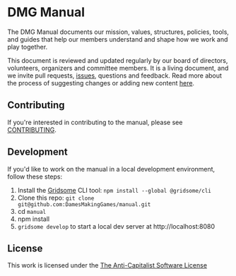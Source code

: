 # DMG Manual

The DMG Manual documents our mission, values, structures, policies, tools, and guides that help our members understand and shape how we work and play together.

This document is reviewed and updated regularly by our board of directors, volunteers, organizers and committee members. It is a living document, and we invite pull requests, [issues](/manual/issues), questions and feedback. Read more about the process of suggesting changes or adding new content [here](https://manual.dmg.to/manual/how-to-edit-this-manual/).

## Contributing

If you're interested in contributing to the manual, please see [CONTRIBUTING](CONTRIBUTING.md).

## Development

If you'd like to work on the manual in a local development environment, follow these steps:

1. Install the [Gridsome](https://gridsome.org/) CLI tool: `npm install --global @gridsome/cli`
2. Clone this repo: `git clone git@github.com:DamesMakingGames/manual.git`
3. cd `manual`
4. npm install
5. `gridsome develop` to start a local dev server at http://localhost:8080

## License

This work is licensed under the [The Anti-Capitalist Software License](https://anticapitalist.software/)
